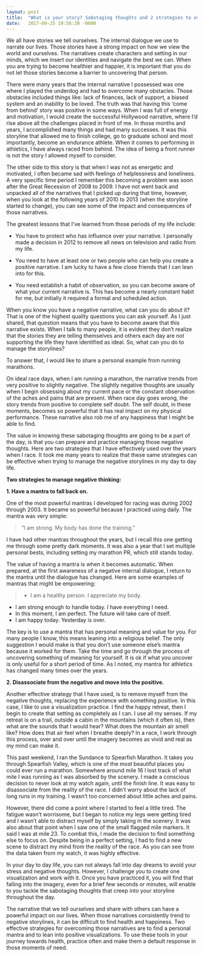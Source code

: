```yaml
---
layout: post
title:  "What is your story? Sabotaging thoughts and 2 strategies to overcome them"
date:   2017-09-25 19:56:20 -0600
---
```


We all have stories we tell ourselves. The internal dialogue we use to narrate our lives. Those stories have a strong impact on how we view the world and ourselves. The narratives create characters and setting in our minds, which we insert our identities and navigate the best we can. When you are trying to become healthier and happier, it is important that you do not let those stories become a barrier to uncovering that person.

There were many years that the internal narrative I possessed was one where I played the underdog and had to overcome many obstacles. Those obstacles included things like: lack of finances, lack of support, a biased system and an inability to be loved. The truth was that having this ‘come from behind’ story was positive in some ways. When I was full of energy and motivation, I would create the successful Hollywood narrative, where I’d rise above all the challenges placed in front of me. In those months and years, I accomplished many things and had many successes. It was this storyline that allowed me to finish college, go to graduate school and most importantly, become an endurance athlete. When it comes to performing in athletics, I have always raced from behind. The idea of being a front runner is not the story I allowed myself to consider.

The other side to this story is that when I was not as energetic and motivated, I often became sad with feelings of helplessness and loneliness. A very specific time period I remember this becoming a problem was soon after the Great Recession of 2008 to 2009. I have not went back and unpacked all of the narratives that I picked up during that time, however, when you look at the following years of 2010 to 2013 (when the storyline started to change), you can see some of the impact and consequences of those narratives.

The greatest lessons that I’ve learned from those periods of my life include:

* You have to protect who has influence over your narrative. I personally made a decision in 2012 to remove all news on television and radio from my life.

* You need to have at least one or two people who can help you create a positive narrative. I am lucky to have a few close friends that I can lean into for this.

* You need establish a habit of observation, so you can become aware of what your current narrative is. This has become a nearly constant habit for me, but initially it required a formal and scheduled action.

When you know you have a negative narrative, what can you do about it? That is one of the highest quality questions you can ask yourself. As I just shared, that question means that you have to become aware that this narrative exists. When I talk to many people, it is evident they don’t realize that the stories they are telling themselves and others each day are not supporting the life they have identified as ideal. So, what can you do to manage the storylines?

To answer that, I would like to share a personal example from running marathons.

On ideal race days, when I am running a marathon, the narrative trends from very positive to slightly negative. The slightly negative thoughts are usually when I begin obsessing about my current pace or the constant observation of the aches and pains that are present. When race day goes wrong, the story trends from positive to complete self doubt. The self doubt, in these moments, becomes so powerful that it has real impact on my physical performance. These narrative also rob me of any happiness that I might be able to find.

The value in knowing these sabotaging thoughts are going to be a part of the day, is that you can prepare and practice managing those negative thoughts. Here are two strategies that I have effectively used over the years when I race. It took me many years to realize that these same strategies can be effective when trying to manage the negative storylines in my day to day life.

**Two strategies to manage negative thinking:** 

**1. Have a mantra to fall back on.**

One of the most powerful mantras I developed for racing was during 2002 through 2003. It became so powerful because I practiced using daily. The mantra was very simple:

>“I am strong. My body has done the training.”

I have had other mantras throughout the years, but I recall this one getting me through some pretty dark moments. It was also a year that I set multiple personal bests, including setting my marathon PR, which still stands today.

The value of having a mantra is when it becomes automatic. When prepared, at the first awareness of a negative internal dialogue, I return to the mantra until the dialogue has changed. Here are some examples of mantras that might be empowering:

> * I am a healthy person. I appreciate my body.
* I am strong enough to handle today. I have everything I need.
* In this moment, I am perfect. The future will take care of itself.
* I am happy today. Yesterday is over.

The key is to use a mantra that has personal meaning and value for you. For many people I know, this means leaning into a religious belief. The only suggestion I would make is that you don’t use someone else’s mantra because it worked for them. Take the time and go through the process of uncovering something of meaning for yourself. It is ok if what you uncover is only useful for a short period of time. As I noted, my mantra for athletics has changed many times over the years.

**2. Disassociate from the negative and move into the positive.**

Another effective strategy that I have used, is to remove myself from the negative thoughts, replacing the experience with something positive. In this case, I like to use a visualization practice. I find the happy retreat, then I begin to create that setting as completely as I can. I use all my senses. If my retreat is on a trail, outside a cabin in the mountains (which it often is), then what are the sounds that I would hear? What does the mountain air smell like? How does that air feel when I breathe deeply? In a race, I work through this process, over and over until the imagery becomes as vivid and real as my mind can make it.

This past weekend, I ran the Sundance to Spearfish Marathon. It takes you through Spearfish Valley, which is one of the most beautiful places you could ever run a marathon. Somewhere around mile 16 I lost track of what mile I was running as I was absorbed by the scenery. I made a conscious decision to never look at my watch again, until the finish line. It was easy to disassociate from the reality of the race. I didn’t worry about the lack of long runs in my training. I wasn’t too concerned about little aches and pains.

However, there did come a point where I started to feel a little tired. The fatigue wasn’t worrisome, but I began to notice my legs were getting tired and I wasn’t able to distract myself by simply taking in the scenery. It was also about that point when I saw one of the small flagged mile markers. It said I was at mile 23. To combat this, I made the decision to find something else to focus on. Despite being in a perfect setting, I had to find a new scene to distract my mind from the reality of the race. As you can see from the data taken from my watch, it was highly effective.

In your day to day life, you can not always fall into day dreams to avoid your stress and negative thoughts. However, I challenge you to create one visualization and work with it. Once you have practiced it, you will find that falling into the imagery, even for a brief few seconds or minutes, will enable to you tackle the sabotaging thoughts that creep into your storyline throughout the day.

The narrative that we tell ourselves and share with others can have a powerful impact on our lives. When those narratives consistently trend to negative storylines, it can be difficult to find health and happiness. Two effective strategies for overcoming those narratives are to find a personal mantra and to lean into positive visualizations. To use these tools in your journey towards health, practice often and make them a default response in those moments of need.
